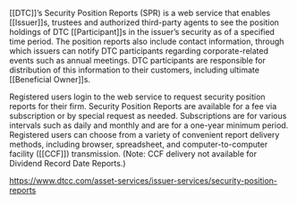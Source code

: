 [[DTC]]’s Security Position Reports (SPR) is a web service that enables [[Issuer]]s, trustees and authorized third-party agents to see the position holdings of DTC [[Participant]]s in the issuer’s security as of a specified time period. The position reports also include contact information, through which issuers can notify DTC participants regarding corporate-related events such as annual meetings. DTC participants are responsible for distribution of this information to their customers, including ultimate [[Beneficial Owner]]s.

Registered users login to the web service to request security position reports for their firm. Security Position Reports are available for a fee via subscription or by special request as needed. Subscriptions are for various intervals such as daily and monthly and are for a one-year minimum period. Registered users can choose from a variety of convenient report delivery methods, including browser, spreadsheet, and computer-to-computer facility ([[CCF]]) transmission. (Note: CCF delivery not available for Dividend Record Date Reports.)

https://www.dtcc.com/asset-services/issuer-services/security-position-reports

